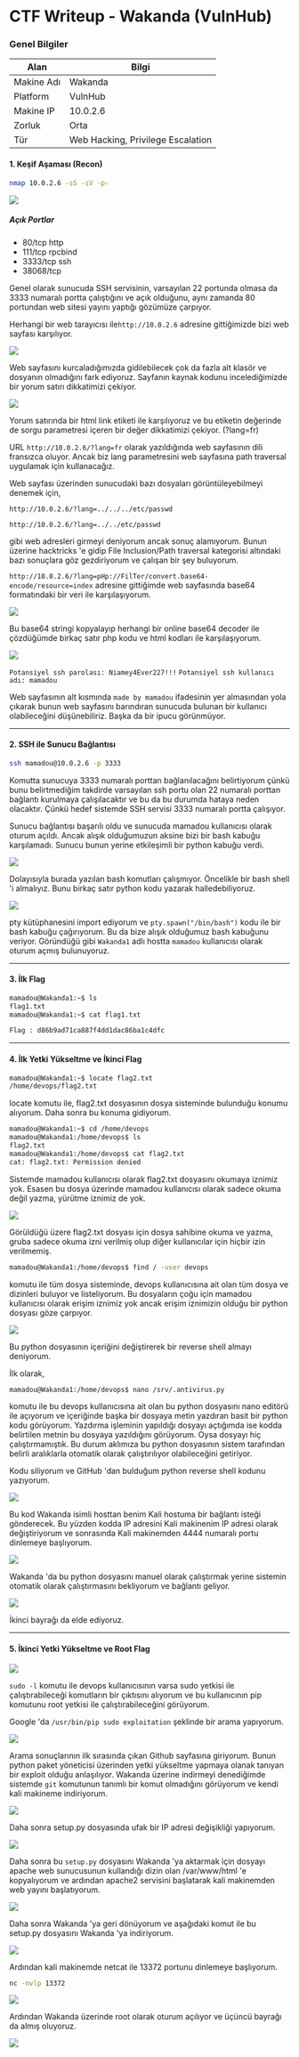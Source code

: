 
# CTF Writeup - Wakanda (VulnHub)


### Genel Bilgiler

| Alan       | Bilgi                             |
| ---------- | --------------------------------- |
| Makine Adı | Wakanda                           |
| Platform   | VulnHub                           |
| Makine IP  | 10.0.2.6                          |
| Zorluk     | Orta                              |
| Tür        | Web Hacking, Privilege Escalation |

#### 1. Keşif Aşaması (Recon)

```bash
nmap 10.0.2.6 -sS -sV -p-
```

![](./images/nmapscan.png)

##### Açık Portlar

- 80/tcp http
- 111/tcp rpcbind
- 3333/tcp ssh
- 38068/tcp

Genel olarak sunucuda SSH servisinin, varsayılan 22 portunda olmasa da 3333 numaralı portta çalıştığını ve açık olduğunu, aynı zamanda 80 portundan web sitesi yayını yaptığı gözümüze çarpıyor.

Herhangi bir web tarayıcısı ile`http://10.0.2.6` adresine gittiğimizde bizi web sayfası karşılıyor.

![](./images/webpage.png)

Web sayfasını kurcaladığımızda gidilebilecek çok da fazla alt klasör ve dosyanın olmadığını fark ediyoruz. Sayfanın kaynak kodunu incelediğimizde bir yorum satırı dikkatimizi çekiyor.

![](./images/source_code.png)

Yorum satırında bir html link etiketi ile karşılıyoruz ve bu etiketin değerinde de sorgu parametresi içeren bir değer dikkatimizi çekiyor. (?lang=fr)

URL `http://10.0.2.6/?lang=fr` olarak yazıldığında web sayfasının dili fransızca oluyor. Ancak biz lang parametresini web sayfasına path traversal uygulamak için kullanacağız.

Web sayfası üzerinden sunucudaki bazı dosyaları görüntüleyebilmeyi denemek için,

`http://10.0.2.6/?lang=../../../etc/passwd`

`http://10.0.2.6/?lang=../../etc/passwd`

gibi web adresleri girmeyi deniyorum ancak sonuç alamıyorum. Bunun üzerine hacktricks 'e gidip File Inclusion/Path traversal kategorisi altındaki bazı sonuçlara göz gezdiriyorum ve çalışan bir şey buluyorum.

`http://10.0.2.6/?lang=pHp://FilTer/convert.base64-encode/resource=index` adresine gittiğimde web sayfasında base64 formatındaki bir veri ile karşılaşıyorum.

![](./images/base64_data.png)

Bu base64 stringi kopyalayıp herhangi bir online base64 decoder ile çözdüğümde birkaç satır php kodu ve html kodları ile karşılaşıyorum.

![](./images/decode_base64.png)

`Potansiyel ssh parolası: Niamey4Ever227!!!`
`Potansiyel ssh kullanıcı adı: mamadou`

Web sayfasının alt kısmında `made by mamadou` ifadesinin yer almasından yola çıkarak bunun web sayfasını barındıran sunucuda bulunan bir kullanıcı olabileceğini düşünebiliriz. Başka da bir ipucu görünmüyor.

---
#### 2. SSH ile Sunucu Bağlantısı

```bash
ssh mamadou@10.0.2.6 -p 3333
```

Komutta sunucuya 3333 numaralı porttan bağlanılacağını belirtiyorum çünkü bunu belirtmediğim takdirde varsayılan ssh portu olan 22 numaralı porttan bağlantı kurulmaya çalışılacaktır ve bu da bu durumda hataya neden olacaktır. Çünkü hedef sistemde SSH servisi 3333 numaralı portta çalışıyor.

Sunucu bağlantısı başarılı oldu ve sunucuda mamadou kullanıcısı olarak oturum açıldı. Ancak alışık olduğumuzun aksine bizi bir bash kabuğu karşılamadı. Sunucu bunun yerine etkileşimli bir python kabuğu verdi.

![](./images/python_shell.png)

Dolayısıyla burada yazılan bash komutları çalışmıyor. Öncelikle bir bash shell 'i almalıyız. Bunu birkaç satır python kodu yazarak halledebiliyoruz.

![](./images/python_code.png)

pty kütüphanesini import ediyorum ve `pty.spawn("/bin/bash")` kodu ile bir bash kabuğu çağırıyorum. Bu da bize alışık olduğumuz bash kabuğunu veriyor. Göründüğü gibi `Wakanda1` adlı hostta `mamadou` kullanıcısı olarak oturum açmış bulunuyoruz.

---
#### 3. İlk Flag

```bash
mamadou@Wakanda1:~$ ls
flag1.txt
mamadou@Wakanda1:~$ cat flag1.txt

Flag : d86b9ad71ca887f4dd1dac86ba1c4dfc
```

---
#### 4. İlk Yetki Yükseltme ve İkinci Flag

```bash
mamadou@Wakanda1:~$ locate flag2.txt
/home/devops/flag2.txt
```
locate komutu ile, flag2.txt dosyasının dosya sisteminde bulunduğu konumu alıyorum. Daha sonra bu konuma gidiyorum.

```bash
mamadou@Wakanda1:~$ cd /home/devops
mamadou@Wakanda1:/home/devops$ ls
flag2.txt
mamadou@Wakanda1:/home/devops$ cat flag2.txt
cat: flag2.txt: Permission denied
```

Sistemde mamadou kullanıcısı olarak flag2.txt dosyasını okumaya iznimiz yok. Esasen bu dosya üzerinde mamadou kullanıcısı olarak sadece okuma değil yazma, yürütme iznimiz de yok.

![](./images/permissions.png)

Görüldüğü üzere flag2.txt dosyası için dosya sahibine okuma ve yazma, gruba sadece okuma izni verilmiş olup diğer kullanıcılar için hiçbir izin verilmemiş.

```bash
mamadou@Wakanda1:/home/devops$ find / -user devops
```

komutu ile tüm dosya sisteminde, devops kullanıcısına ait olan tüm dosya ve dizinleri buluyor ve listeliyorum. Bu dosyaların çoğu için mamadou kullanıcısı olarak erişim iznimiz yok ancak erişim iznimizin olduğu bir python dosyası göze çarpıyor.

![](./images/python_file.png)

Bu python dosyasının içeriğini değiştirerek bir reverse shell almayı deniyorum.

İlk olarak,

```bash
mamadou@Wakanda1:/home/devops$ nano /srv/.antivirus.py
```

komutu ile bu devops kullanıcısına ait olan bu python dosyasını nano editörü ile açıyorum ve içeriğinde başka bir dosyaya metin yazdıran basit bir python kodu görüyorum. Yazdırma işleminin yapıldığı dosyayı açtığımda ise kodda belirtilen metnin bu dosyaya yazıldığını görüyorum. Oysa dosyayı hiç çalıştırmamıştık. Bu durum aklımıza bu python dosyasının sistem tarafından belirli aralıklarla otomatik olarak çalıştırılıyor olabileceğini getiriyor.

Kodu siliyorum ve GitHub 'dan bulduğum python reverse shell kodunu yazıyorum.

![](./images/python_reverse_shell_code.png)

Bu kod Wakanda isimli hosttan benim Kali hostuma bir bağlantı isteği gönderecek. Bu yüzden kodda IP adresini Kali makinenim IP adresi olarak değiştiriyorum ve sonrasında Kali makinemden 4444 numaralı portu dinlemeye başlıyorum.

![](./images/new_shell.png)

Wakanda 'da bu python dosyasını manuel olarak çalıştırmak yerine sistemin otomatik olarak çalıştırmasını bekliyorum ve bağlantı geliyor.

![](./images/flag2.png)

İkinci bayrağı da elde ediyoruz.

---

#### 5. İkinci Yetki Yükseltme ve Root Flag

![](./images/sudo_l.png)

`sudo -l` komutu ile devops kullanıcısının varsa sudo yetkisi ile çalıştırabileceği komutların bir çıktısını alıyorum ve bu kullanıcının pip komutunu root yetkisi ile çalıştırabileceğini görüyorum.

Google 'da `/usr/bin/pip sudo exploitation` şeklinde bir arama yapıyorum.

![](./images/google_search.png)

Arama sonuçlarının ilk sırasında çıkan Github sayfasına giriyorum. Bunun python paket yöneticisi üzerinden yetki yükseltme yapmaya olanak tanıyan bir exploit olduğu anlaşılıyor. Wakanda üzerine indirmeyi denediğimde sistemde `git` komutunun tanımlı bir komut olmadığını görüyorum ve kendi kali makineme indiriyorum.

![](./images/fakepip.png)

Daha sonra setup.py dosyasında ufak bir IP adresi değişikliği yapıyorum.

![](./images/fakepip_update_code.png)

Daha sonra bu `setup.py` dosyasını Wakanda 'ya aktarmak için dosyayı apache web sunucusunun kullandığı dizin olan /var/www/html 'e kopyalıyorum ve ardından apache2 servisini başlatarak kali makinemden web yayını başlatıyorum.

![](./images/copy.png)

Daha sonra Wakanda 'ya geri dönüyorum ve aşağıdaki komut ile bu setup.py dosyasını Wakanda 'ya indiriyorum.

![](./images/download_file.png)

Ardından kali makinemde netcat ile 13372 portunu dinlemeye başlıyorum.

```bash
nc -nvlp 13372
```

![](./images/pip_install.png)

Ardından Wakanda üzerinde root olarak oturum açılıyor ve üçüncü bayrağı da almış oluyoruz.


![](./images/root_flag.png)
